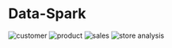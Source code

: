 # Data-Spark
![customer](https://github.com/user-attachments/assets/88801524-7779-4faf-a31e-c735326c8f7b)
![product](https://github.com/user-attachments/assets/3f36dfeb-7e8b-4a64-a8e9-a39a39ff89d1)
![sales](https://github.com/user-attachments/assets/5f19e178-8ec2-42e1-9585-aa478988e52d)
![store analysis](https://github.com/user-attachments/assets/9d35e329-8b3c-4f27-b574-abe3a53e475b)


